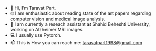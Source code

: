 - :raising_hand: Hi, I’m Taravat Part.
- :nerd_face:	 I am enthusiastic about reading state of the art papers regarding computer vision and medical image analysis.
- :monocle_face: I am currently a reseach assistant at Shahid Beheshti University, working on Alzheimer MRI images.
- :computer:	I usually use Pytorch.
- 📫 This is How you can reach me: taravatpart1998@gmail.com
